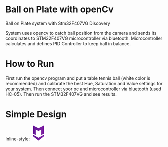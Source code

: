 # Ball on Plate with openCv
 Ball on Plate system with Stm32F407VG Discovery
 
 System uses opencv to catch ball position from the camera and sends its coordinates to STM32F407VG microcontroller via bluetooth. Microcontroller calculates and defines PID Controller to keep ball in balance.
 
# How to Run

 First run the opencv program and put a table tennis ball (white color is recommended) and calibrate the best Hue, Saturation and Value settings for your system. Then connect yoor pc and microcontroller via bluetooth (used HC-05). Then run the STM32F407VG and see results. 
 
# Simple Design

Inline-style: 
![alt text](https://github.com/adam-p/markdown-here/raw/master/src/common/images/icon48.png "Logo Title Text 1")

